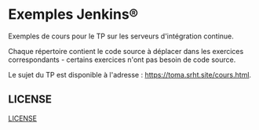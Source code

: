 # Exemples Jenkins®

Exemples de cours pour le TP sur les serveurs d'intégration continue.

Chaque répertoire contient le code source à déplacer dans les exercices correspondants - certains exercices n'ont pas besoin de code source.

Le sujet du TP est disponible à l'adresse : <https://toma.srht.site/cours.html>.

## LICENSE

[LICENSE](./LICENSE)
